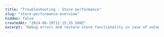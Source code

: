 ```yaml
---
title: "Troubleshooting - Store performance"
slug: "store-performance-overview"
hidden: false
createdAt: "2024-06-19T11:15:35.508Z"
excerpt: "Debug errors and restore store functionality in case of outages."
---
```


<Flex>

<WhatsNextCard
title="My store is slow or unavailable"
description="If you are experiencing slow or non-functional operations in your store, there could be several underlying reasons."
linkTo="https://developers.vtex.com/docs/troubleshooting/my-store-is-slow-or-unavailable"
linkTitle="See more"
/>

<WhatsNextCard
title="I can't complete a purchase on a FastStore website"
description="While trying to checkout on a FastStore website, you might see a 'This Connection Is Not Private' error."
linkTo="https://developers.vtex.com/docs/troubleshooting/i-cant-complete-a-purchase-on-a-faststore-website"
linkTitle="See more"
/>

</Flex>
